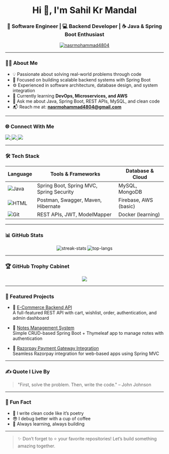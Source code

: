 <h1 align="center">Hi 👋, I'm Sahil Kr Mandal</h1>
<h3 align="center">🚀 Software Engineer | 💻 Backend Developer | ☕ Java & Spring Boot Enthusiast</h3>

<p align="center">
  <a href="https://github.com/nasrmohammad4804">
    <img src="https://komarev.com/ghpvc/?username=nasrmohammad4804&label=Profile%20views&color=blueviolet&style=flat" alt="nasrmohammad4804" />
  </a>
</p>

---

### 👨‍💻 About Me

- 💡 Passionate about solving real-world problems through code  
- 🎯 Focused on building scalable backend systems with Spring Boot  
- ⚙️ Experienced in software architecture, database design, and system integration  
- 🌱 Currently learning **DevOps, Microservices, and AWS**  
- 💬 Ask me about Java, Spring Boot, REST APIs, MySQL, and clean code  
- 📬 Reach me at: **nasrmohammad4804@gmail.com**

---

### 🌐 Connect With Me

<p align="left">
  <a href="https://www.linkedin.com/in/your-link/" target="_blank">
    <img src="https://img.shields.io/badge/LinkedIn-blue?style=flat&logo=linkedin&logoColor=white" />
  </a>
  <a href="mailto:nasrmohammad4804@gmail.com">
    <img src="https://img.shields.io/badge/Gmail-D14836?style=flat&logo=gmail&logoColor=white" />
  </a>
  <a href="https://github.com/nasrmohammad4804" target="_blank">
    <img src="https://img.shields.io/badge/GitHub-100000?style=flat&logo=github&logoColor=white" />
  </a>
</p>

---

### 🛠️ Tech Stack

| Language      | Tools & Frameworks         | Database & Cloud     |
|---------------|-----------------------------|-----------------------|
| ![Java](https://img.shields.io/badge/Java-007396?style=flat&logo=java&logoColor=white) | Spring Boot, Spring MVC, Spring Security | MySQL, MongoDB |
| ![HTML](https://img.shields.io/badge/HTML5-E34F26?style=flat&logo=html5&logoColor=white) | Postman, Swagger, Maven, Hibernate | Firebase, AWS (basic) |
| ![Git](https://img.shields.io/badge/Git-F05032?style=flat&logo=git&logoColor=white) | REST APIs, JWT, ModelMapper | Docker (learning) |

---

### 📊 GitHub Stats

<p align="center">
  <img src="https://github-readme-streak-stats.herokuapp.com/?user=nasrmohammad4804&theme=tokyonight" alt="streak-stats"/>
  <img src="https://github-readme-stats.vercel.app/api/top-langs/?username=nasrmohammad4804&layout=compact&theme=tokyonight" alt="top-langs"/>
</p>

---

### 🏆 GitHub Trophy Cabinet

<p align="center">
  <img src="https://github-profile-trophy.vercel.app/?username=nasrmohammad4804&theme=onedark&row=1&column=6" />
</p>

---

### 📁 Featured Projects

- 🔹 [E-Commerce Backend API](https://github.com/your-repo)  
  A full-featured REST API with cart, wishlist, order, authentication, and admin dashboard

- 🔹 [Notes Management System](https://github.com/your-notes-repo)  
  Simple CRUD-based Spring Boot + Thymeleaf app to manage notes with authentication

- 🔹 [Razorpay Payment Gateway Integration](https://github.com/your-razorpay-repo)  
  Seamless Razorpay integration for web-based apps using Spring MVC

---

### ✍️ Quote I Live By

> "First, solve the problem. Then, write the code." – John Johnson

---

### 📌 Fun Fact

- 💭 I write clean code like it’s poetry  
- 😎 I debug better with a cup of coffee  
- 🔄 Always learning, always building

---

> ✨ Don’t forget to ⭐ your favorite repositories! Let’s build something amazing together.

